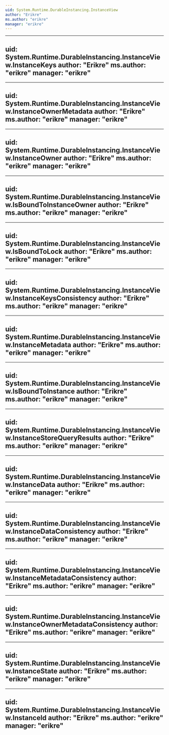 ```yaml
---
uid: System.Runtime.DurableInstancing.InstanceView
author: "Erikre"
ms.author: "erikre"
manager: "erikre"
---
```


---
uid: System.Runtime.DurableInstancing.InstanceView.InstanceKeys
author: "Erikre"
ms.author: "erikre"
manager: "erikre"
---

---
uid: System.Runtime.DurableInstancing.InstanceView.InstanceOwnerMetadata
author: "Erikre"
ms.author: "erikre"
manager: "erikre"
---

---
uid: System.Runtime.DurableInstancing.InstanceView.InstanceOwner
author: "Erikre"
ms.author: "erikre"
manager: "erikre"
---

---
uid: System.Runtime.DurableInstancing.InstanceView.IsBoundToInstanceOwner
author: "Erikre"
ms.author: "erikre"
manager: "erikre"
---

---
uid: System.Runtime.DurableInstancing.InstanceView.IsBoundToLock
author: "Erikre"
ms.author: "erikre"
manager: "erikre"
---

---
uid: System.Runtime.DurableInstancing.InstanceView.InstanceKeysConsistency
author: "Erikre"
ms.author: "erikre"
manager: "erikre"
---

---
uid: System.Runtime.DurableInstancing.InstanceView.InstanceMetadata
author: "Erikre"
ms.author: "erikre"
manager: "erikre"
---

---
uid: System.Runtime.DurableInstancing.InstanceView.IsBoundToInstance
author: "Erikre"
ms.author: "erikre"
manager: "erikre"
---

---
uid: System.Runtime.DurableInstancing.InstanceView.InstanceStoreQueryResults
author: "Erikre"
ms.author: "erikre"
manager: "erikre"
---

---
uid: System.Runtime.DurableInstancing.InstanceView.InstanceData
author: "Erikre"
ms.author: "erikre"
manager: "erikre"
---

---
uid: System.Runtime.DurableInstancing.InstanceView.InstanceDataConsistency
author: "Erikre"
ms.author: "erikre"
manager: "erikre"
---

---
uid: System.Runtime.DurableInstancing.InstanceView.InstanceMetadataConsistency
author: "Erikre"
ms.author: "erikre"
manager: "erikre"
---

---
uid: System.Runtime.DurableInstancing.InstanceView.InstanceOwnerMetadataConsistency
author: "Erikre"
ms.author: "erikre"
manager: "erikre"
---

---
uid: System.Runtime.DurableInstancing.InstanceView.InstanceState
author: "Erikre"
ms.author: "erikre"
manager: "erikre"
---

---
uid: System.Runtime.DurableInstancing.InstanceView.InstanceId
author: "Erikre"
ms.author: "erikre"
manager: "erikre"
---
